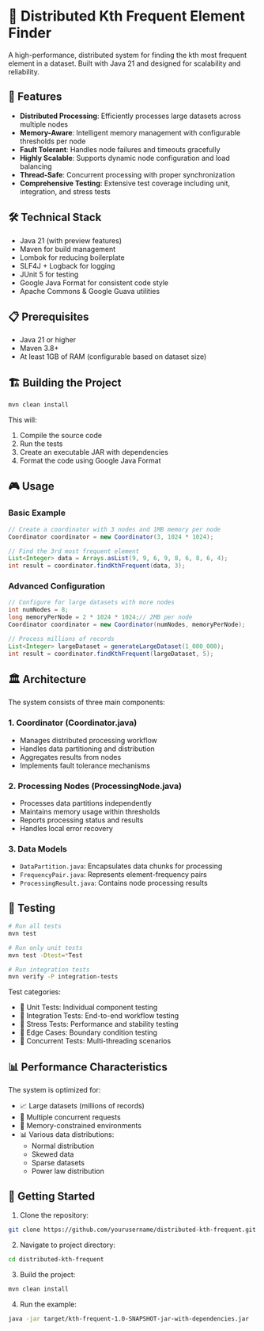 # 🎯 Distributed Kth Frequent Element Finder

A high-performance, distributed system for finding the kth most frequent element in a dataset. Built with Java 21 and designed for scalability and reliability.

## 🚀 Features

- **Distributed Processing**: Efficiently processes large datasets across multiple nodes
- **Memory-Aware**: Intelligent memory management with configurable thresholds per node
- **Fault Tolerant**: Handles node failures and timeouts gracefully
- **Highly Scalable**: Supports dynamic node configuration and load balancing
- **Thread-Safe**: Concurrent processing with proper synchronization
- **Comprehensive Testing**: Extensive test coverage including unit, integration, and stress tests

## 🛠️ Technical Stack

- Java 21 (with preview features)
- Maven for build management
- Lombok for reducing boilerplate
- SLF4J + Logback for logging
- JUnit 5 for testing
- Google Java Format for consistent code style
- Apache Commons & Google Guava utilities

## 📋 Prerequisites

- Java 21 or higher
- Maven 3.8+
- At least 1GB of RAM (configurable based on dataset size)

## 🏗️ Building the Project

```bash
mvn clean install
```

This will:

1. Compile the source code
2. Run the tests
3. Create an executable JAR with dependencies
4. Format the code using Google Java Format

## 🎮 Usage

### Basic Example

```java
// Create a coordinator with 3 nodes and 1MB memory per node
Coordinator coordinator = new Coordinator(3, 1024 * 1024);

// Find the 3rd most frequent element
List<Integer> data = Arrays.asList(9, 9, 6, 9, 8, 6, 8, 6, 4);
int result = coordinator.findKthFrequent(data, 3);

```

### Advanced Configuration

```java
// Configure for large datasets with more nodes
int numNodes = 8;
long memoryPerNode = 2 * 1024 * 1024;// 2MB per node
Coordinator coordinator = new Coordinator(numNodes, memoryPerNode);

// Process millions of records
List<Integer> largeDataset = generateLargeDataset(1_000_000);
int result = coordinator.findKthFrequent(largeDataset, 5);

```

## 🏛️ Architecture

The system consists of three main components:

### 1. Coordinator (Coordinator.java)

- Manages distributed processing workflow
- Handles data partitioning and distribution
- Aggregates results from nodes
- Implements fault tolerance mechanisms

### 2. Processing Nodes (ProcessingNode.java)

- Processes data partitions independently
- Maintains memory usage within thresholds
- Reports processing status and results
- Handles local error recovery

### 3. Data Models

- `DataPartition.java`: Encapsulates data chunks for processing
- `FrequencyPair.java`: Represents element-frequency pairs
- `ProcessingResult.java`: Contains node processing results

## 🧪 Testing

```bash
# Run all tests
mvn test

# Run only unit tests
mvn test -Dtest=*Test

# Run integration tests
mvn verify -P integration-tests

```

Test categories:

- 🎯 Unit Tests: Individual component testing
- 🔄 Integration Tests: End-to-end workflow testing
- 💪 Stress Tests: Performance and stability testing
- 🐛 Edge Cases: Boundary condition testing
- 🔀 Concurrent Tests: Multi-threading scenarios

## 📊 Performance Characteristics

The system is optimized for:

- 📈 Large datasets (millions of records)
- 🔄 Multiple concurrent requests
- 💾 Memory-constrained environments
- 📊 Various data distributions:
    - Normal distribution
    - Skewed data
    - Sparse datasets
    - Power law distribution

## 🚀 Getting Started

1. Clone the repository:

```bash
git clone https://github.com/yourusername/distributed-kth-frequent.git

```

2. Navigate to project directory:

```bash
cd distributed-kth-frequent

```

3. Build the project:

```bash
mvn clean install

```

4. Run the example:

```bash
java -jar target/kth-frequent-1.0-SNAPSHOT-jar-with-dependencies.jar

```
